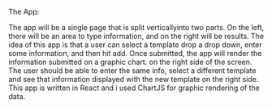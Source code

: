 The App:

The app will be a single page that is split verticallyinto two parts. On the left, there will be an area to type
information, and on the right will be results. The idea of this app is that a user can select a template drop a drop down,
enter some information, and then hit add. Once submitted, the app will render the information submitted on a graphic chart. on the right side of the screen. The user should be able to enter the same info, select a different template and see that information displayed with the new template on the right side. This app is written in React and i used ChartJS  for graphic rendering of the data.
